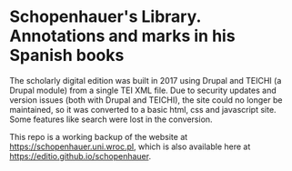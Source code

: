 # Schopenhauer's Library. Annotations and marks in his Spanish books

The scholarly digital edition was built in 2017 using Drupal and TEICHI (a Drupal module) from a single TEI XML file. Due to security updates and version issues (both with Drupal and TEICHI), the site could no longer be maintained, so it was converted to a basic html, css and javascript site. Some features like search were lost in the conversion.

This repo is a working backup of the website at <https://schopenhauer.uni.wroc.pl>, which is also available here at <https://editio.github.io/schopenhauer>.

